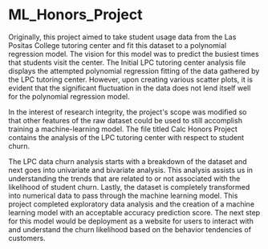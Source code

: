 # ML_Honors_Project

Originally, this project aimed to take student usage data from the Las Positas College tutoring center and fit this dataset to a polynomial regression model. The vision for this model was to predict the busiest times that students visit the center. The Initial LPC tutoring center analysis file displays the attempted polynomial regression fitting of the data gathered by the LPC tutoring center. However, upon creating various scatter plots, it is evident that the significant fluctuation in the data does not lend itself well for the polynomial regression model.

In the interest of research integrity, the project's scope was modified so that other features of the raw dataset could be used to still accomplish training a machine-learning model. The file titled Calc Honors Project contains the analysis of the LPC tutoring center with respect to student churn.

The LPC data churn analysis starts with a breakdown of the dataset and next goes into univariate and bivariate analysis. This analysis assists us in understanding the trends that are related to or not associated with the likelihood of student churn. Lastly, the dataset is completely transformed into numerical data to pass through the machine learning model. This project completed exploratory data analysis and the creation of a machine learning model with an acceptable accuracy prediction score. The next step for this model would be deployment as a website for users to interact with and understand the churn likelihood based on the behavior tendencies of customers.
